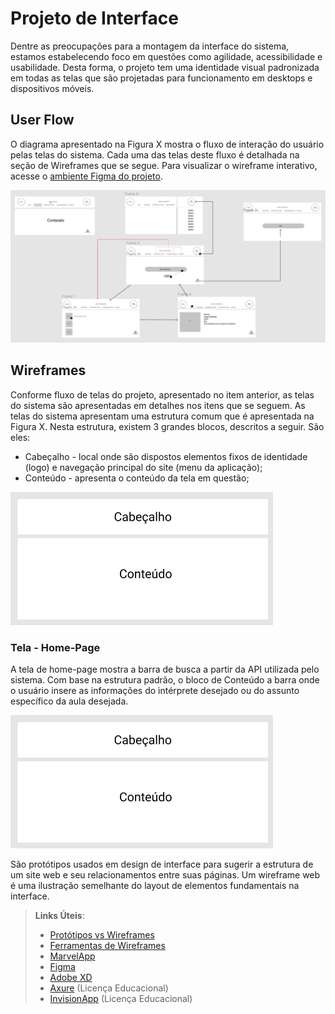 
# Projeto de Interface

Dentre as preocupações para a montagem da interface do sistema, estamos estabelecendo foco em questões como agilidade, acessibilidade e usabilidade. Desta forma, o projeto tem uma identidade visual padronizada em todas as telas que são projetadas para funcionamento em desktops e dispositivos móveis.

## User Flow

O diagrama apresentado na Figura X mostra o fluxo de interação do usuário pelas telas do sistema. Cada uma das telas deste fluxo é detalhada na seção de Wireframes que se segue. Para visualizar o wireframe interativo, acesse o [ambiente Figma do projeto](https://www.figma.com/file/q5KkDPr7ooeopIRWHSC7AW/projeto-libras?node-id=0%3A1).

![UserFlow](img/fluxoUsuario.png)

## Wireframes

Conforme fluxo de telas do projeto, apresentado no item anterior, as telas do sistema são apresentadas em detalhes nos itens que se seguem. As telas do sistema apresentam uma estrutura comum que é apresentada na Figura X. Nesta estrutura, existem 3 grandes blocos, descritos a seguir. São eles:

 - Cabeçalho - local onde são dispostos elementos fixos de identidade (logo) e navegação principal do site (menu da aplicação);
 - Conteúdo - apresenta o conteúdo da tela em questão;

![layout da tela](img/cabecalhoConteudo.png)

### Tela - Home-Page

A tela de home-page mostra a barra de busca a partir da API utilizada pelo sistema. 
Com base na estrutura padrão, o bloco de Conteúdo a barra onde o usuário insere as informações do intérprete desejado ou do assunto específico da aula desejada.

![layout da tela](img/cabecalhoConteudo.png)

São protótipos usados em design de interface para sugerir a estrutura de um site web e seu relacionamentos entre suas páginas. Um wireframe web é uma ilustração semelhante do layout de elementos fundamentais na interface.
 
> **Links Úteis**:
> - [Protótipos vs Wireframes](https://www.nngroup.com/videos/prototypes-vs-wireframes-ux-projects/)
> - [Ferramentas de Wireframes](https://rockcontent.com/blog/wireframes/)
> - [MarvelApp](https://marvelapp.com/developers/documentation/tutorials/)
> - [Figma](https://www.figma.com/)
> - [Adobe XD](https://www.adobe.com/br/products/xd.html#scroll)
> - [Axure](https://www.axure.com/edu) (Licença Educacional)
> - [InvisionApp](https://www.invisionapp.com/) (Licença Educacional)
